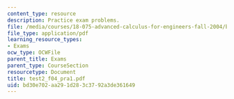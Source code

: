 ```yaml
---
content_type: resource
description: Practice exam problems.
file: /media/courses/18-075-advanced-calculus-for-engineers-fall-2004/bd30e702aa291d283c3792a3de361649_test2_f04_pra1.pdf
file_type: application/pdf
learning_resource_types:
- Exams
ocw_type: OCWFile
parent_title: Exams
parent_type: CourseSection
resourcetype: Document
title: test2_f04_pra1.pdf
uid: bd30e702-aa29-1d28-3c37-92a3de361649
---
```

